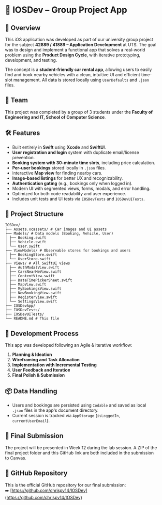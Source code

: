 # 📱 IOSDev – Group Project App

## 🎯 Overview
This iOS application was developed as part of our university group project for the subject **42889 / 41889 – Application Development** at UTS. The goal was to design and implement a functional app that solves a real-world problem using the **Product Design Cycle**, with iterative prototyping, development, and testing.

The concept is a **student-friendly car rental app**, allowing users to easily find and book nearby vehicles with a clean, intuitive UI and efficient time-slot management. All data is stored locally using `UserDefaults` and `.json` files.

## 👥 Team
This project was completed by a group of 3 students under the **Faculty of Engineering and IT, School of Computer Science**.

## 🛠 Features
- Built entirely in **Swift** using **Xcode** and **SwiftUI**.
- **User registration and login** system with duplicate email/license prevention.
- **Booking system with 30-minute time slots**, including price calculation.
- **Per-user bookings** stored locally in `.json` files.
- Interactive **Map view** for finding nearby cars.
- **Image-based listings** for better UX and recognizability.
- **Authentication gating** (e.g., bookings only when logged in).
- Modern UI with segmented views, forms, modals, and error handling.
- Optimized for both code readability and user experience.
- Includes unit tests and UI tests via `IOSDevTests` and `IOSDevUITests`.

## 📂 Project Structure

```text
IOSDev/
├── Assets.xcassets/ # Car images and UI assets
├── Models/ # Data models (Booking, Vehicle, User)
│ ├── Booking.swift
│ ├── Vehicle.swift
│ └── User.swift
├── ViewModels/ # Observable stores for bookings and users
│ ├── BookingStore.swift
│ └── UserStore.swift
├── Views/ # All SwiftUI views
│ ├── AuthModalView.swift
│ ├── CarsNearMeView.swift
│ ├── ContentView.swift
│ ├── DateTimePickerSheet.swift
│ ├── MapView.swift
│ ├── MyBookingsView.swift
│ ├── NewBookingView.swift
│ ├── RegisterView.swift
│ └── SettingsView.swift
├── IOSDevApp/ 
├── IOSDevTests/
├── IOSDevUITests/ 
└── README.md # This file

```
## 🔁 Development Process
This app was developed following an Agile & iterative workflow:
1. **Planning & Ideation**
2. **Wireframing and Task Allocation**
3. **Implementation with Incremental Testing**
4. **User Feedback and Iteration**
5. **Final Polish & Submission**

## 📦 Data Handling
- Users and bookings are persisted using `Codable` and saved as local `.json` files in the app's document directory.
- Current session is tracked via `AppStorage` (`isLoggedIn`, `currentUserEmail`).

## 🧪 Final Submission
The project will be presented in Week 12 during the lab session. A ZIP of the final project folder and this GitHub link are both included in the submission to Canvas.

## 🔗 GitHub Repository
This is the official GitHub repository for our final submission:  
➡️ [https://github.com/chrispv14/IOSDev](https://github.com/chrispv14/IOSDev)
